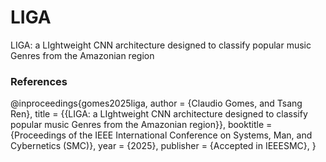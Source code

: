 # LIGA
LIGA: a LIghtweight CNN architecture designed to classify popular music Genres from the Amazonian region

### References
  @inproceedings{gomes2025liga,
    author    = {Claudio Gomes, and Tsang Ren},
    title     = {{LIGA: a LIghtweight CNN architecture designed to classify popular music Genres from the Amazonian region}},
    booktitle = {Proceedings of the IEEE International Conference on Systems, Man, and Cybernetics (SMC)},
    year      = {2025},
    publisher = {Accepted in IEEESMC},
  }
